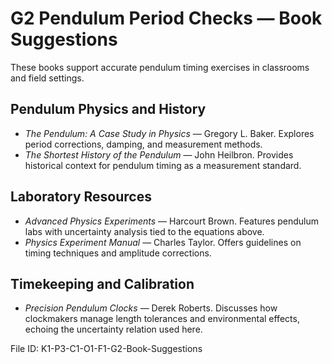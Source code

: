 # G2 Pendulum Period Checks — Book Suggestions

These books support accurate pendulum timing exercises in classrooms and field settings.

## Pendulum Physics and History
- *The Pendulum: A Case Study in Physics* — Gregory L. Baker. Explores period corrections, damping, and measurement methods.
- *The Shortest History of the Pendulum* — John Heilbron. Provides historical context for pendulum timing as a measurement standard.

## Laboratory Resources
- *Advanced Physics Experiments* — Harcourt Brown. Features pendulum labs with uncertainty analysis tied to the equations above.
- *Physics Experiment Manual* — Charles Taylor. Offers guidelines on timing techniques and amplitude corrections.

## Timekeeping and Calibration
- *Precision Pendulum Clocks* — Derek Roberts. Discusses how clockmakers manage length tolerances and environmental effects, echoing the uncertainty relation used here.

File ID: K1-P3-C1-O1-F1-G2-Book-Suggestions
